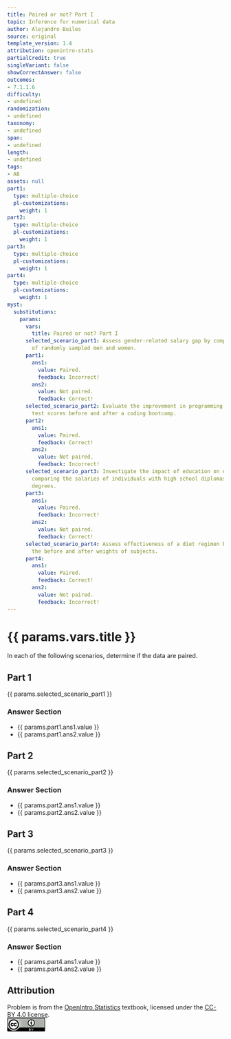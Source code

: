 ```yaml
---
title: Paired or not? Part I
topic: Inference for numerical data
author: Alejandro Builes
source: original
template_version: 1.4
attribution: openintro-stats
partialCredit: true
singleVariant: false
showCorrectAnswer: false
outcomes:
- 7.1.1.6
difficulty:
- undefined
randomization:
- undefined
taxonomy:
- undefined
span:
- undefined
length:
- undefined
tags:
- AB
assets: null
part1:
  type: multiple-choice
  pl-customizations:
    weight: 1
part2:
  type: multiple-choice
  pl-customizations:
    weight: 1
part3:
  type: multiple-choice
  pl-customizations:
    weight: 1
part4:
  type: multiple-choice
  pl-customizations:
    weight: 1
myst:
  substitutions:
    params:
      vars:
        title: Paired or not? Part I
      selected_scenario_part1: Assess gender-related salary gap by comparing salaries
        of randomly sampled men and women.
      part1:
        ans1:
          value: Paired.
          feedback: Incorrect!
        ans2:
          value: Not paired.
          feedback: Correct!
      selected_scenario_part2: Evaluate the improvement in programming skills by comparing
        test scores before and after a coding bootcamp.
      part2:
        ans1:
          value: Paired.
          feedback: Correct!
        ans2:
          value: Not paired.
          feedback: Incorrect!
      selected_scenario_part3: Investigate the impact of education on earnings by
        comparing the salaries of individuals with high school diplomas and college
        degrees.
      part3:
        ans1:
          value: Paired.
          feedback: Incorrect!
        ans2:
          value: Not paired.
          feedback: Correct!
      selected_scenario_part4: Assess effectiveness of a diet regimen by comparing
        the before and after weights of subjects.
      part4:
        ans1:
          value: Paired.
          feedback: Correct!
        ans2:
          value: Not paired.
          feedback: Incorrect!
---
```

# {{ params.vars.title }}
In each of the following scenarios, determine if the data are paired.

## Part 1

{{ params.selected_scenario_part1 }}

### Answer Section

- {{ params.part1.ans1.value }}
- {{ params.part1.ans2.value }}

## Part 2

{{ params.selected_scenario_part2 }}

### Answer Section

- {{ params.part2.ans1.value }}
- {{ params.part2.ans2.value }}

## Part 3

{{ params.selected_scenario_part3 }}

### Answer Section

- {{ params.part3.ans1.value }}
- {{ params.part3.ans2.value }}

## Part 4

{{ params.selected_scenario_part4 }}

### Answer Section

- {{ params.part4.ans1.value }}
- {{ params.part4.ans2.value }}

## Attribution

Problem is from the [OpenIntro Statistics](https://openintro.org/book/os/) textbook, licensed under the [CC-BY 4.0 license](https://creativecommons.org/licenses/by/4.0/).<br>![Image representing the Creative Commons 4.0 BY license.](https://raw.githubusercontent.com/firasm/bits/master/by.png)